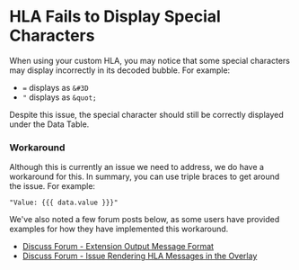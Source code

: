 # HLA Fails to Display Special Characters

When using your custom HLA, you may notice that some special characters may display incorrectly in its decoded bubble. For example:

* `=` displays as `&#3D`
* `"` displays as `&quot;`

Despite this issue, the special character should still be correctly displayed under the Data Table.

### Workaround

Although this is currently an issue we need to address, we do have a workaround for this. In summary, you can use triple braces to get around the issue. For example:

 `"Value: {{{ data.value }}}"`

We've also noted a few forum posts below, as some users have provided examples for how they have implemented this workaround.

* [Discuss Forum - Extension Output Message Format](https://discuss.saleae.com/t/extension-output-message-format/1021)
* [Discuss Forum - Issue Rendering HLA Messages in the Overlay](https://discuss.saleae.com/t/issue-rendering-hla-messages-in-the-overlay/1209)



